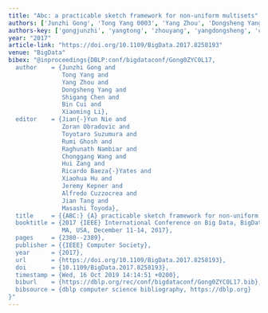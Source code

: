 ```yaml
---
title: "Abc: a practicable sketch framework for non-uniform multisets"
authors: ['Junzhi Gong', 'Tong Yang 0003', 'Yang Zhou', 'Dongsheng Yang', 'Shigang Chen', 'Bin Cui 0001', 'Xiaoming Li']
authors-key: ['gongjunzhi', 'yangtong', 'zhouyang', 'yangdongsheng', 'chenshigang', 'cuibin', 'lixiaoming']
year: "2017"
article-link: "https://doi.org/10.1109/BigData.2017.8258193"
venue: "BigData"
bibex: "@inproceedings{DBLP:conf/bigdataconf/Gong0ZYC0L17,
  author    = {Junzhi Gong and
               Tong Yang and
               Yang Zhou and
               Dongsheng Yang and
               Shigang Chen and
               Bin Cui and
               Xiaoming Li},
  editor    = {Jian{-}Yun Nie and
               Zoran Obradovic and
               Toyotaro Suzumura and
               Rumi Ghosh and
               Raghunath Nambiar and
               Chonggang Wang and
               Hui Zang and
               Ricardo Baeza{-}Yates and
               Xiaohua Hu and
               Jeremy Kepner and
               Alfredo Cuzzocrea and
               Jian Tang and
               Masashi Toyoda},
  title     = {{ABC:} {A} practicable sketch framework for non-uniform multisets},
  booktitle = {2017 {IEEE} International Conference on Big Data, BigData 2017, Boston,
               MA, USA, December 11-14, 2017},
  pages     = {2380--2389},
  publisher = {{IEEE} Computer Society},
  year      = {2017},
  url       = {https://doi.org/10.1109/BigData.2017.8258193},
  doi       = {10.1109/BigData.2017.8258193},
  timestamp = {Wed, 16 Oct 2019 14:14:51 +0200},
  biburl    = {https://dblp.org/rec/conf/bigdataconf/Gong0ZYC0L17.bib},
  bibsource = {dblp computer science bibliography, https://dblp.org}
}"
---
```

